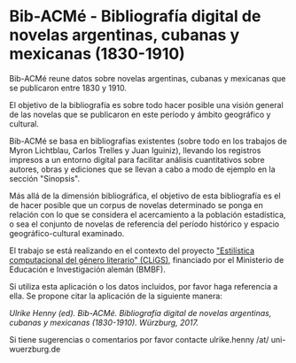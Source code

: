 # Bib-ACMé - Bibliografía digital de novelas argentinas, cubanas y mexicanas (1830-1910)

Bib-ACMé reune datos sobre novelas argentinas, cubanas y mexicanas que se publicaron entre 1830 y 1910.

El objetivo de la bibliografía es sobre todo hacer posible una visión general de las novelas que se publicaron en este período y ámbito geográfico y cultural.

Bib-ACMé se basa en bibliografías existentes (sobre todo en los trabajos de Myron Lichtblau, Carlos Trelles y Juan Iguiniz), llevando los registros impresos a un entorno digital para facilitar análisis cuantitativos sobre autores, obras y ediciones que se llevan a cabo a modo de ejemplo en la sección "Sinopsis".

Más allá de la dimensión bibliográfica, el objetivo de esta bibliografía es el de hacer posible que un corpus de novelas determinado se ponga en relación con lo que se considera el acercamiento a la población estadística, o sea el conjunto de novelas de referencia del período histórico y espacio geográfico-cultural examinado.

El trabajo se está realizando en el contexto del proyecto ["Estilística computacional del género literario" (CLiGS)](https://cligs.hypotheses.org), financiado por el Ministerio de Educación e Investigación alemán (BMBF).

Si utiliza esta aplicación o los datos incluidos, por favor haga referencia a ella. Se propone citar la aplicación de la siguiente manera: 

*Ulrike Henny (ed). Bib-ACMé. Bibliografía digital de novelas argentinas, cubanas y mexicanas (1830-1910). Würzburg, 2017.*

Si tiene sugerencias o comentarios por favor contacte ulrike.henny /at/ uni-wuerzburg.de
